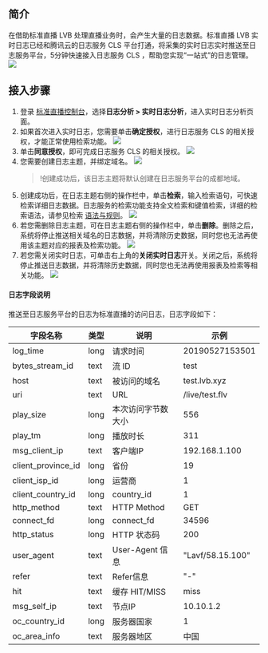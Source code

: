 ## 简介
在借助标准直播 LVB 处理直播业务时，会产生大量的日志数据。标准直播 LVB 实时日志已经和腾讯云的日志服务 CLS 平台打通，将采集的实时日志实时推送至日志服务平台，5分钟快速接入日志服务 CLS ，帮助您实现“一站式”的日志管理。
![](https://main.qcloudimg.com/raw/5d8310deca5c97cd7225a297425c6089.png)

## 接入步骤

1. 登录 [标准直播控制台](https://console.cloud.tencent.com/live)，选择**日志分析 > 实时日志分析**，进入实时日志分析页面。
2. 如果首次进入实时日志，您需要单击**确定授权**，进行日志服务 CLS 的相关授权，才能正常使用检索功能。
   ![](https://main.qcloudimg.com/raw/9f343f94f60129df6352476892e23b78.png)
3. 单击**同意授权**，即可完成日志服务 CLS 的相关授权。
   ![](https://main.qcloudimg.com/raw/fb15cb0c2ec7b80d72866acaf1ce8a8a.png)
4. 您需要创建日志主题，并绑定域名。
	 ![](https://main.qcloudimg.com/raw/af3d8210ffe652d0622b8fc2a72fdb09.png)
	 >!创建成功后，该日志主题将默认创建在日志服务平台的成都地域。
5. 创建成功后，在日志主题右侧的操作栏中，单击**检索**，输入检索语句，可快速检索详细日志数据。日志服务的检索功能支持全文检索和键值检索，详细的检索语法，请参见检索 [语法与规则](https://cloud.tencent.com/document/product/614/16982)。
![](https://main.qcloudimg.com/raw/2cd4935e1a89246011c0276ec31e4570.png)
6. 若您需删除日志主题，可在日志主题右侧的操作栏中，单击**删除**。删除之后，系统将停止推送相关域名的日志数据，并将清除历史数据，同时您也无法再使用该主题对应的报表及检索功能。
	 ![](https://main.qcloudimg.com/raw/1c9420e60e645539906f35a4c1118e53.png)
7. 若您需关闭实时日志，可单击右上角的**关闭实时日志**开关。关闭之后，系统将停止推送日志数据，并将清除历史数据，同时您也无法再使用报表及检索等相关功能。
	 ![](https://main.qcloudimg.com/raw/29219ee80594c47ab55fc58185fe9017.png)


#### 日志字段说明
推送至日志服务平台的日志为标准直播的访问日志，日志字段如下：

| 字段名称           | 类型 | 说明               | 示例             |
| ------------------ | ---- | ------------------ | ---------------- |
| log_time           | long | 请求时间           | 20190527153501   |
| bytes_stream_id    | text | 流 ID              | test             |
| host               | text | 被访问的域名       | test.lvb.xyz     |
| uri                | text | URL                | /live/test.flv   |
| play_size          | long | 本次访问字节数大小 | 556              |
| play_tm            | long | 播放时长           | 311              |
| msg_client_ip      | text | 客户端IP           | 192.168.1.100    |
| client_province_id | long | 省份               | 19               |
| client_isp_id      | long | 运营商             | 1                |
| client_country_id  | long | country_id         | 1                |
| http_method        | text | HTTP Method        | GET              |
| connect_fd         | long | connect_fd         | 34596            |
| http_status        | long | HTTP 状态码        | 200              |
| user_agent         | text | User-Agent 信息    | "Lavf/58.15.100" |
| refer              | text | Refer信息          | "-"              |
| hit                | text | 缓存 HIT/MISS      | miss             |
| msg_self_ip        | text | 节点IP             | 10.10.1.2        |
| oc_country_id      | long | 服务器国家         | 1                |
| oc_area_info       | text | 服务器地区         | 中国             |



